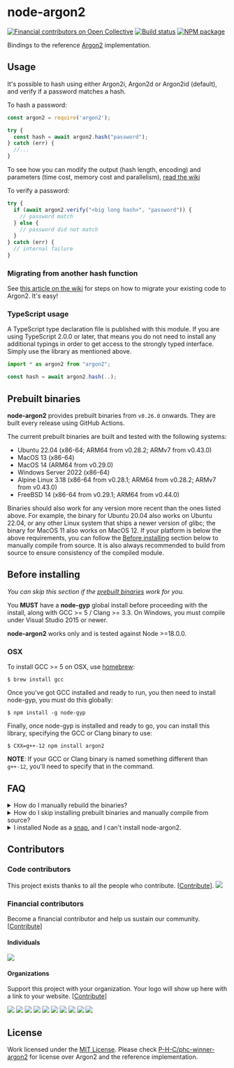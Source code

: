 # node-argon2

[![Financial contributors on Open Collective][opencollective-image]][opencollective-url]
[![Build status][actions-image]][actions-url]
[![NPM package][npm-image]][npm-url]

Bindings to the reference [Argon2](https://github.com/P-H-C/phc-winner-argon2)
implementation.

## Usage
It's possible to hash using either Argon2i, Argon2d or Argon2id (default), and
verify if a password matches a hash.

To hash a password:
```js
const argon2 = require('argon2');

try {
  const hash = await argon2.hash("password");
} catch (err) {
  //...
}
```

To see how you can modify the output (hash length, encoding) and parameters
(time cost, memory cost and parallelism),
[read the wiki](https://github.com/ranisalt/node-argon2/wiki/Options)

To verify a password:
```js
try {
  if (await argon2.verify("<big long hash>", "password")) {
    // password match
  } else {
    // password did not match
  }
} catch (err) {
  // internal failure
}
```

### Migrating from another hash function
See [this article on the wiki](https://github.com/ranisalt/node-argon2/wiki/Migrating-from-another-hash-function) for steps on how to migrate your existing code to Argon2. It's easy!

### TypeScript usage
A TypeScript type declaration file is published with this module. If you are
using TypeScript 2.0.0 or later, that means you do not need to install any
additional typings in order to get access to the strongly typed interface.
Simply use the library as mentioned above.

```ts
import * as argon2 from "argon2";

const hash = await argon2.hash(..);
```

## Prebuilt binaries
**node-argon2** provides prebuilt binaries from `v0.26.0` onwards. They are
built every release using GitHub Actions.

The current prebuilt binaries are built and tested with the following systems:
- Ubuntu 22.04 (x86-64; ARM64 from v0.28.2; ARMv7 from v0.43.0)
- MacOS 13 (x86-64)
- MacOS 14 (ARM64 from v0.29.0)
- Windows Server 2022 (x86-64)
- Alpine Linux 3.18 (x86-64 from v0.28.1; ARM64 from v0.28.2; ARMv7 from v0.43.0)
- FreeBSD 14 (x86-64 from v0.29.1; ARM64 from v0.44.0)

Binaries should also work for any version more recent than the ones listed
above. For example, the binary for Ubuntu 20.04 also works on Ubuntu 22.04, or
any other Linux system that ships a newer version of glibc; the binary for
MacOS 11 also works on MacOS 12. If your platform is below the above
requirements, you can follow the [Before installing](#before-installing)
section below to manually compile from source. It is also always recommended to
build from source to ensure consistency of the compiled module.

## Before installing
*You can skip this section if the [prebuilt binaries](#prebuilt-binaries) work for you.*

You **MUST** have a **node-gyp** global install before proceeding with the install,
along with GCC >= 5 / Clang >= 3.3. On Windows, you must compile under Visual
Studio 2015 or newer.

**node-argon2** works only and is tested against Node >=18.0.0.

### OSX
To install GCC >= 5 on OSX, use [homebrew](http://brew.sh/):
```console
$ brew install gcc
```

Once you've got GCC installed and ready to run, you then need to install
node-gyp, you must do this globally:
```console
$ npm install -g node-gyp
```

Finally, once node-gyp is installed and ready to go, you can install this
library, specifying the GCC or Clang binary to use:

```console
$ CXX=g++-12 npm install argon2
```

**NOTE**: If your GCC or Clang binary is named something different than `g++-12`,
you'll need to specify that in the command.

## FAQ
<details>
  <summary>How do I manually rebuild the binaries?</summary>

  ```bash
  $ npx @mapbox/node-pre-gyp rebuild -C ./node_modules/argon2
  ```

  Run `@mapbox/node-pre-gyp` instead of `node-gyp` because node-argon2's
  `binding.gyp` file relies on variables from `@mapbox/node-pre-gyp`.

  You can omit `npx @mapbox` and use just `node-pre-gyp` if you have a global
  installation of `@mapbox/node-pre-gyp`, otherwise prefixing `npx` will use
  the local one in `./node_modules/.bin`
</details>

<details>
  <summary>
    How do I skip installing prebuilt binaries and manually compile from source?
  </summary>

  You can do either of the two methods below:

  1. Force build from source on install.
  ```bash
  $ npm install argon2 --build-from-source
  ```

  2. Ignore `node-argon2` install script and build manually.
  ```bash
  $ npm install argon2 --ignore-scripts
  $ npx node-gyp rebuild -C ./node_modules/argon2
  ```
</details>

<details>
  <summary>
    I installed Node as a <a href="https://snapcraft.io/node">snap</a>, and I can't install node-argon2.
  </summary>

  This seems to be an issue related to snap (see [#345 (comment)](https://github.com/ranisalt/node-argon2/issues/345#issuecomment-1164178674)). Installing Node with another package manager, such as [asdf](https://asdf-vm.com/) or [nvm](https://github.com/nvm-sh/nvm), is a possible workaround.
</details>

## Contributors

### Code contributors

This project exists thanks to all the people who contribute. [[Contribute](CONTRIBUTING.md)].
<a href="https://github.com/ranisalt/node-argon2/graphs/contributors"><img src="https://opencollective.com/node-argon2/contributors.svg?width=890&button=false" /></a>

### Financial contributors

Become a financial contributor and help us sustain our community. [[Contribute](https://opencollective.com/node-argon2/contribute)]

#### Individuals

<a href="https://opencollective.com/node-argon2"><img src="https://opencollective.com/node-argon2/individuals.svg?width=890"></a>

#### Organizations

Support this project with your organization. Your logo will show up here with a link to your website. [[Contribute](https://opencollective.com/node-argon2/contribute)]

<a href="https://opencollective.com/node-argon2/organization/0/website"><img src="https://opencollective.com/node-argon2/organization/0/avatar.svg"></a>
<a href="https://opencollective.com/node-argon2/organization/1/website"><img src="https://opencollective.com/node-argon2/organization/1/avatar.svg"></a>
<a href="https://opencollective.com/node-argon2/organization/2/website"><img src="https://opencollective.com/node-argon2/organization/2/avatar.svg"></a>
<a href="https://opencollective.com/node-argon2/organization/3/website"><img src="https://opencollective.com/node-argon2/organization/3/avatar.svg"></a>
<a href="https://opencollective.com/node-argon2/organization/4/website"><img src="https://opencollective.com/node-argon2/organization/4/avatar.svg"></a>
<a href="https://opencollective.com/node-argon2/organization/5/website"><img src="https://opencollective.com/node-argon2/organization/5/avatar.svg"></a>
<a href="https://opencollective.com/node-argon2/organization/6/website"><img src="https://opencollective.com/node-argon2/organization/6/avatar.svg"></a>
<a href="https://opencollective.com/node-argon2/organization/7/website"><img src="https://opencollective.com/node-argon2/organization/7/avatar.svg"></a>
<a href="https://opencollective.com/node-argon2/organization/8/website"><img src="https://opencollective.com/node-argon2/organization/8/avatar.svg"></a>
<a href="https://opencollective.com/node-argon2/organization/9/website"><img src="https://opencollective.com/node-argon2/organization/9/avatar.svg"></a>

## License
Work licensed under the [MIT License](LICENSE). Please check
[P-H-C/phc-winner-argon2](https://github.com/P-H-C/phc-winner-argon2) for
license over Argon2 and the reference implementation.

[opencollective-image]: https://img.shields.io/opencollective/all/node-argon2.svg?style=flat-square
[opencollective-url]: https://opencollective.com/node-argon2
[npm-image]: https://img.shields.io/npm/v/argon2.svg?style=flat-square
[npm-url]: https://www.npmjs.com/package/argon2
[actions-image]: https://img.shields.io/github/actions/workflow/status/ranisalt/node-argon2/ci.yml?branch=master&style=flat-square
[actions-url]: https://github.com/ranisalt/node-argon2/actions
